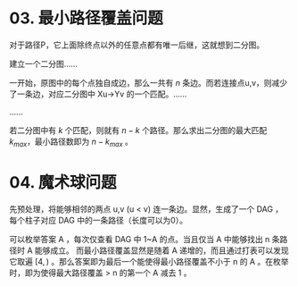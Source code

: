 

# 03. 最小路径覆盖问题

对于路径P，它上面除终点以外的任意点都有唯一后继，这就想到二分图。

建立一个二分图……

一开始，原图中的每个点独自成边，那么一共有 $n$ 条边。而若连接点u,v，则减少了一条边，对应二分图中 Xu->Yv 的一个匹配。……

……

若二分图中有 $k$ 个匹配，则就有 $n-k$ 个路径。那么求出二分图的最大匹配 $k_{max}$，最小路径数即为 $n-k_{max}$ 。

# 04. 魔术球问题

先预处理，将能够相邻的两点 u,v (u < v) 连一条边。显然，生成了一个 DAG ，每个柱子对应 DAG 中的一条路径（长度可以为0）。

可以枚举答案 A ，每次仅查看 DAG 中 1~A 的点。当且仅当 A 中能够找出 n 条路径时 A 能够成立。
而最小路径覆盖显然是随着 A 递增的，而且通过打表可以发现它取遍 $[4,)$ 。那么答案即为最后一个能使得最小路径覆盖不小于 n 的 A 。在枚举时，即为使得最大路径覆盖 > n 的第一个 A 减去 1 。
